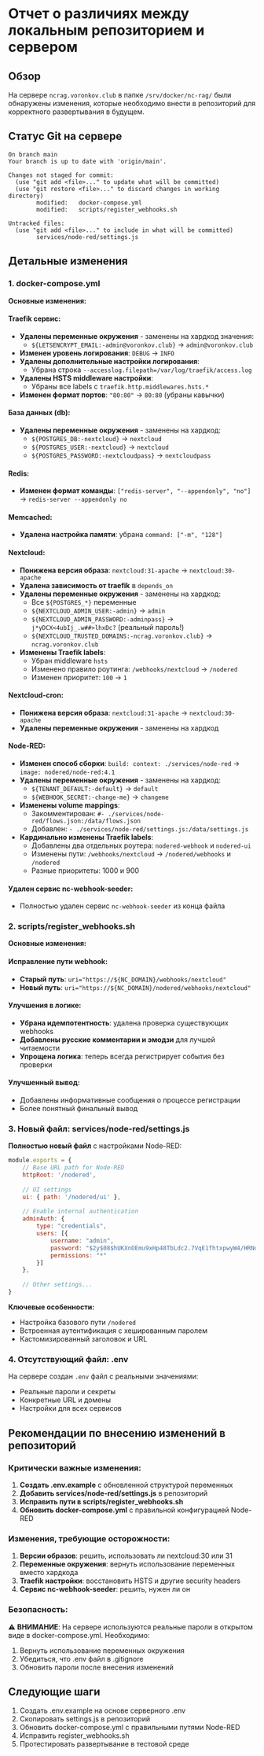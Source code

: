 # Отчет о различиях между локальным репозиторием и сервером

## Обзор

На сервере `ncrag.voronkov.club` в папке `/srv/docker/nc-rag/` были обнаружены изменения, которые необходимо внести в репозиторий для корректного развертывания в будущем.

## Статус Git на сервере

```
On branch main
Your branch is up to date with 'origin/main'.

Changes not staged for commit:
  (use "git add <file>..." to update what will be committed)
  (use "git restore <file>..." to discard changes in working directory)
        modified:   docker-compose.yml
        modified:   scripts/register_webhooks.sh

Untracked files:
  (use "git add <file>..." to include in what will be committed)
        services/node-red/settings.js
```

## Детальные изменения

### 1. docker-compose.yml

**Основные изменения:**

#### Traefik сервис:
- **Удалены переменные окружения** - заменены на хардкод значения:
  - `${LETSENCRYPT_EMAIL:-admin@voronkov.club}` → `admin@voronkov.club`
- **Изменен уровень логирования**: `DEBUG` → `INFO`
- **Удалены дополнительные настройки логирования**:
  - Убрана строка `--accesslog.filepath=/var/log/traefik/access.log`
- **Удалены HSTS middleware настройки**:
  - Убраны все labels с `traefik.http.middlewares.hsts.*`
- **Изменен формат портов**: `"80:80"` → `80:80` (убраны кавычки)

#### База данных (db):
- **Удалены переменные окружения** - заменены на хардкод:
  - `${POSTGRES_DB:-nextcloud}` → `nextcloud`
  - `${POSTGRES_USER:-nextcloud}` → `nextcloud`  
  - `${POSTGRES_PASSWORD:-nextcloudpass}` → `nextcloudpass`

#### Redis:
- **Изменен формат команды**: `["redis-server", "--appendonly", "no"]` → `redis-server --appendonly no`

#### Memcached:
- **Удалена настройка памяти**: убрана `command: ["-m", "128"]`

#### Nextcloud:
- **Понижена версия образа**: `nextcloud:31-apache` → `nextcloud:30-apache`
- **Удалена зависимость от traefik** в `depends_on`
- **Удалены переменные окружения** - заменены на хардкод:
  - Все `${POSTGRES_*}` переменные
  - `${NEXTCLOUD_ADMIN_USER:-admin}` → `admin`
  - `${NEXTCLOUD_ADMIN_PASSWORD:-adminpass}` → `j*yDCX<4ubIj_.w##>lhxDc?` (реальный пароль!)
  - `${NEXTCLOUD_TRUSTED_DOMAINS:-ncrag.voronkov.club}` → `ncrag.voronkov.club`
- **Изменены Traefik labels**:
  - Убран middleware `hsts`
  - Изменено правило роутинга: `/webhooks/nextcloud` → `/nodered`
  - Изменен приоритет: `100` → `1`

#### Nextcloud-cron:
- **Понижена версия образа**: `nextcloud:31-apache` → `nextcloud:30-apache`
- **Удалены переменные окружения** - заменены на хардкод

#### Node-RED:
- **Изменен способ сборки**: `build: context: ./services/node-red` → `image: nodered/node-red:4.1`
- **Удалены переменные окружения** - заменены на хардкод:
  - `${TENANT_DEFAULT:-default}` → `default`
  - `${WEBHOOK_SECRET:-change-me}` → `changeme`
- **Изменены volume mappings**:
  - Закомментирован: `#- ./services/node-red/flows.json:/data/flows.json`
  - Добавлен: `- ./services/node-red/settings.js:/data/settings.js`
- **Кардинально изменены Traefik labels**:
  - Добавлены два отдельных роутера: `nodered-webhook` и `nodered-ui`
  - Изменены пути: `/webhooks/nextcloud` → `/nodered/webhooks` и `/nodered`
  - Разные приоритеты: 1000 и 900

#### Удален сервис nc-webhook-seeder:
- Полностью удален сервис `nc-webhook-seeder` из конца файла

### 2. scripts/register_webhooks.sh

**Основные изменения:**

#### Исправление пути webhook:
- **Старый путь**: `uri="https://${NC_DOMAIN}/webhooks/nextcloud"`
- **Новый путь**: `uri="https://${NC_DOMAIN}/nodered/webhooks/nextcloud"`

#### Улучшения в логике:
- **Убрана идемпотентность**: удалена проверка существующих webhooks
- **Добавлены русские комментарии и эмодзи** для лучшей читаемости
- **Упрощена логика**: теперь всегда регистрирует события без проверки

#### Улучшенный вывод:
- Добавлены информативные сообщения о процессе регистрации
- Более понятный финальный вывод

### 3. Новый файл: services/node-red/settings.js

**Полностью новый файл** с настройками Node-RED:

```javascript
module.exports = {
    // Base URL path for Node-RED
    httpRoot: '/nodered',
    
    // UI settings  
    ui: { path: '/nodered/ui' },
    
    // Enable internal authentication
    adminAuth: {
        type: "credentials",
        users: [{
            username: "admin",
            password: "$2y$08$hUKXnOEmu9xHp48TbLdc2.7VqE1fhtxpwyW4/HRNupGn8Cikb23ta",
            permissions: "*"
        }]
    },
    
    // Other settings...
}
```

**Ключевые особенности:**
- Настройка базового пути `/nodered`
- Встроенная аутентификация с хешированным паролем
- Кастомизированный заголовок и URL

### 4. Отсутствующий файл: .env

На сервере создан `.env` файл с реальными значениями:
- Реальные пароли и секреты
- Конкретные URL и домены
- Настройки для всех сервисов

## Рекомендации по внесению изменений в репозиторий

### Критически важные изменения:

1. **Создать .env.example** с обновленной структурой переменных
2. **Добавить services/node-red/settings.js** в репозиторий
3. **Исправить пути в scripts/register_webhooks.sh**
4. **Обновить docker-compose.yml** с правильной конфигурацией Node-RED

### Изменения, требующие осторожности:

1. **Версии образов**: решить, использовать ли nextcloud:30 или 31
2. **Переменные окружения**: вернуть использование переменных вместо хардкода
3. **Traefik настройки**: восстановить HSTS и другие security headers
4. **Сервис nc-webhook-seeder**: решить, нужен ли он

### Безопасность:

⚠️ **ВНИМАНИЕ**: На сервере используются реальные пароли в открытом виде в docker-compose.yml. Необходимо:
1. Вернуть использование переменных окружения
2. Убедиться, что .env файл в .gitignore
3. Обновить пароли после внесения изменений

## Следующие шаги

1. Создать .env.example на основе серверного .env
2. Скопировать settings.js в репозиторий
3. Обновить docker-compose.yml с правильными путями Node-RED
4. Исправить register_webhooks.sh
5. Протестировать развертывание в тестовой среде